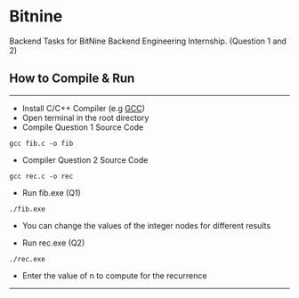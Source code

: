 # Bitnine

Backend Tasks for BitNine Backend Engineering Internship. (Question 1 and 2)

## How to Compile & Run

<hr>

- Install C/C++ Compiler (e.g <a href="https://gcc.gnu.org/">GCC</a>)
- Open terminal in the root directory
- Compile Question 1 Source Code

```
gcc fib.c -o fib
```

- Compiler Question 2 Source Code

```
gcc rec.c -o rec
```

- Run fib.exe (Q1)

```
./fib.exe
```

- You can change the values of the integer nodes for different results

- Run rec.exe (Q2)

```
./rec.exe
```

- Enter the value of n to compute for the recurrence

<hr>
